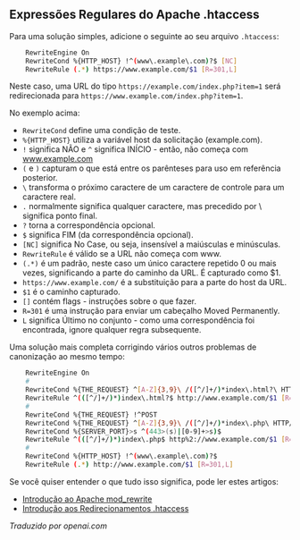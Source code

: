 <!-- Filename: Adding_www_to_a_url / Display title: Adicionando www a uma URL -->

## Expressões Regulares do Apache .htaccess

Para uma solução simples, adicione o seguinte ao seu arquivo `.htaccess`:

```bash
    RewriteEngine On
    RewriteCond %{HTTP_HOST} !^(www\.example\.com)?$ [NC]
    RewriteRule (.*) https://www.example.com/$1 [R=301,L]
```

Neste caso, uma URL do tipo `https://example.com/index.php?item=1` será redirecionada para `https://www.example.com/index.php?item=1`.

No exemplo acima:

* `RewriteCond` define uma condição de teste.
* `%{HTTP_HOST}` utiliza a variável host da solicitação (example.com).
* `!` significa NÃO e `^` significa INÍCIO - então, não começa com www.example.com
* `(` e `)` capturam o que está entre os parênteses para uso em referência posterior.
* `\` transforma o próximo caractere de um caractere de controle para um caractere real.
* `.` normalmente significa qualquer caractere, mas precedido por \ significa ponto final.
* `?` torna a correspondência opcional.
* `$` significa FIM (da correspondência opcional).
* `[NC]` significa No Case, ou seja, insensível a maiúsculas e minúsculas.
* `RewriteRule` é válido se a URL não começa com www.
* `(.*)` é um padrão, neste caso um único caractere repetido 0 ou mais vezes, significando a parte do caminho da URL. É capturado como $1.
* `https://www.example.com/` é a substituição para a parte do host da URL.
* `$1` é o caminho capturado.
* `[]` contém flags - instruções sobre o que fazer.
* `R=301` é uma instrução para enviar um cabeçalho Moved Permanently.
* `L` significa Último no conjunto - como uma correspondência foi encontrada, ignore qualquer regra subsequente.

Uma solução mais completa corrigindo vários outros problemas de canonização ao mesmo tempo:

```bash
    RewriteEngine On
    #
    RewriteCond %{THE_REQUEST} ^[A-Z]{3,9}\ /([^/]+/)*index\.html?\ HTTP/
    RewriteRule ^(([^/]+/)*)index\.html?$ http://www.example.com/$1 [R=301,L]
    #
    RewriteCond %{THE_REQUEST} !^POST
    RewriteCond %{THE_REQUEST} ^[A-Z]{3,9}\ /([^/]+/)*index\.php\ HTTP/
    RewriteCond %{SERVER_PORT}>s ^(443>(s)|[0-9]+>s)$
    RewriteRule ^(([^/]+/)*)index\.php$ http%2://www.example.com/$1 [R=301,L]
    #
    RewriteCond %{HTTP_HOST} !^(www\.example\.com)?$
    RewriteRule (.*) http://www.example.com/$1 [R=301,L]
```

Se você quiser entender o que tudo isso significa, pode ler estes artigos:

* [Introdução ao Apache mod_rewrite](https://httpd.apache.org/docs/2.4/rewrite/intro.html)
* [Introdução aos Redirecionamentos .htaccess](https://www.danielmorell.com/guides/htaccess-seo/redirects/introduction-to-redirects)

*Traduzido por openai.com*

